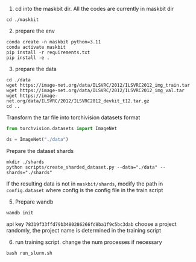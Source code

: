 1. cd into the maskbit dir. All the codes are currently in maskbit dir
```shell
cd ./maskbit
```
2. prepare the env
```shell
conda create -n maskbit python=3.11
conda activate maskbit
pip install -r requirements.txt
pip install -e .
```
3. prepare the data
```shell
cd ./data
wget https://image-net.org/data/ILSVRC/2012/ILSVRC2012_img_train.tar
wget https://image-net.org/data/ILSVRC/2012/ILSVRC2012_img_val.tar
wget https://image-net.org/data/ILSVRC/2012/ILSVRC2012_devkit_t12.tar.gz
cd ..
```
    
Transform the tar file into torchivision datasets format
```python
from torchvision.datasets import ImageNet

ds = ImageNet("./data")
```

Prepare the dataset shards
```shell
mkdir ./shards
python scripts/create_sharded_dataset.py --data="./data" --shards="./shards"
```

If the resulting data is not in ``maskbit/shards``, modify the path in ``config.dataset`` where config is the config file in the train script

5. Prepare wandb
```shell
wandb init
```
api key ``78319f33ffd79b3480286266fd8ba1f9c5bc3dab``
choose a project randomly, the project name is determined in the training script


6. run training script. change the num processes if necessary
```shell
bash run_slurm.sh
```

    

